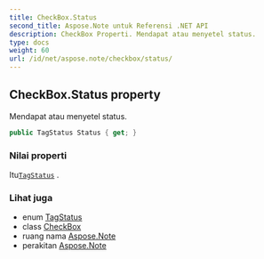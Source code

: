```yaml
---
title: CheckBox.Status
second_title: Aspose.Note untuk Referensi .NET API
description: CheckBox Properti. Mendapat atau menyetel status.
type: docs
weight: 60
url: /id/net/aspose.note/checkbox/status/
---
```

## CheckBox.Status property

Mendapat atau menyetel status.

```csharp
public TagStatus Status { get; }
```

### Nilai properti

Itu[`TagStatus`](../../tagstatus/) .

### Lihat juga

* enum [TagStatus](../../tagstatus/)
* class [CheckBox](../)
* ruang nama [Aspose.Note](../../checkbox/)
* perakitan [Aspose.Note](../../../)


